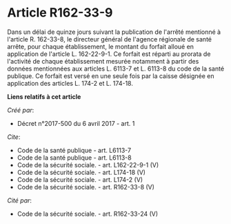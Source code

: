 # Article R162-33-9

Dans un délai de quinze jours suivant la publication de l'arrêté mentionné à l'article R. 162-33-8, le directeur général de
l'agence régionale de santé arrête, pour chaque établissement, le montant du forfait alloué en application de l'article L.
162-22-9-1. Ce forfait est réparti au prorata de l'activité de chaque établissement mesurée notamment à partir des données
mentionnées aux articles L. 6113-7 et L. 6113-8 du code de la santé publique. Ce forfait est versé en une seule fois par la
caisse désignée en application des articles L. 174-2 et L. 174-18.

**Liens relatifs à cet article**

_Créé par_:

  - Décret n°2017-500 du 6 avril 2017 - art. 1

_Cite_:

  - Code de la santé publique - art. L6113-7
  - Code de la santé publique - art. L6113-8
  - Code de la sécurité sociale. - art. L162-22-9-1 (V)
  - Code de la sécurité sociale. - art. L174-18 (V)
  - Code de la sécurité sociale. - art. L174-2 (V)
  - Code de la sécurité sociale. - art. R162-33-8 (V)

_Cité par_:

  - Code de la sécurité sociale. - art. R162-33-24 (V)
